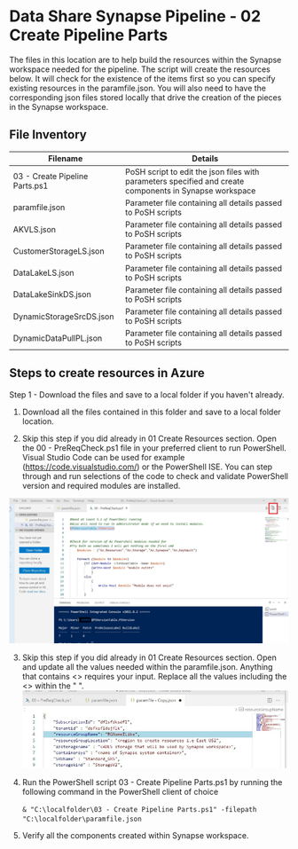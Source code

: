 # Data Share Synapse Pipeline - 02 Create Pipeline Parts

The files in this location are to help build the resources within the Synapse workspace needed for the pipeline.  The script will create the resources below.  It will check for the existence of the items first so you can specify existing resources in the paramfile.json.  You will also need to have the corresponding json files stored locally that drive the creation of the pieces in the Synapse workspace.  

## File Inventory

Filename  | Details
------------- | -------------
03 - Create Pipeline Parts.ps1  | PoSH script to edit the json files with parameters specified and create components in Synapse workspace
paramfile.json | Parameter file containing all details passed to PoSH scripts 
AKVLS.json | Parameter file containing all details passed to PoSH scripts 
CustomerStorageLS.json | Parameter file containing all details passed to PoSH scripts 
DataLakeLS.json | Parameter file containing all details passed to PoSH scripts 
DataLakeSinkDS.json | Parameter file containing all details passed to PoSH scripts 
DynamicStorageSrcDS.json | Parameter file containing all details passed to PoSH scripts 
DynamicDataPullPL.json | Parameter file containing all details passed to PoSH scripts 


## Steps to create resources in Azure  

Step 1 - Download the files and save to a local folder if you haven't already. 

1. Download all the files contained in this folder and save to a local folder location.  

2. Skip this step if you did already in 01 Create Resources section.  Open the 00 - PreReqCheck.ps1 file in your preferred client to run PowerShell.  Visual Studio Code can be used for example (https://code.visualstudio.com/) or the PowerShell ISE.  You can step through and run selections of the code to check and validate PowerShell version and required modules are installed.
  
![alt text](https://github.com/hfoley/EDU/blob/master/images/VSCodeRunSelection.jpg?raw=true)

3. Skip this step if you did already in 01 Create Resources section.  Open and update all the values needed within the paramfile.json.  Anything that contains <> requires your input.  Replace all the values including the <> within the " ".  
	![alt text](https://github.com/hfoley/EDU/blob/master/images/EditingParamFile.jpg?raw=true)
  
4.  Run the PowerShell script 03 - Create Pipeline Parts.ps1 by running the following command in the PowerShell client of choice

	`& "C:\localfolder\03 - Create Pipeline Parts.ps1" -filepath "C:\localfolder\paramfile.json`

5.  Verify all the components created within Synapse workspace. 

	

